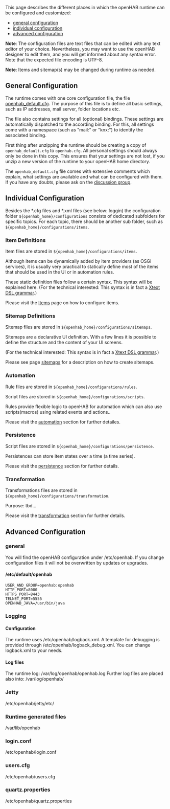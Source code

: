 This page describes the different places in which the openHAB runtime can be configured and customized:
* [general configuration](Configuring-the-openHAB-runtime#general-configuration)
* [individual configuration](Configuring-the-openHAB-runtime#individual-configuration)  
* [advanced configuration](Configuring-the-openHAB-runtime#advanced-configuration)


**Note**: The configuration files are text files that can be edited with any text editor of your choice. Nevertheless, you may want to use the openHAB designer to edit them, and you will get informed about any syntax error. Note that the expected file encoding is UTF-8.

**Note**: Items and sitemap(s) may be changed during runtime as needed.

## General Configuration

The runtime comes with one core configuration file, the file [openhab_default.cfg](https://github.com/openhab/openhab/blob/master/distribution/openhabhome/configurations/openhab_default.cfg).
The purpose of this file is to define all basic settings, such as IP addresses, mail server, folder locations etc.

The file also contains settings for all (optional) bindings. These settings are automatically dispatched to the according binding. For this, all settings come with a namespace (such as "mail:" or "knx:") to identify the associated binding.

First thing after unzipping the runtime should be creating a copy of `openhab_default.cfg` to `openhab.cfg`. All personal settings should always only be done in this copy. This ensures that your settings are not lost, if you unzip a new version of the runtime to your openHAB home directory.

The `openhab_default.cfg` file comes with extensive comments which explain, what settings are available and what can be configured with them. If you have any doubts, please ask on the [discussion group](https://groups.google.com/forum/#!forum/openhab).

## Individual Configuration
Besides the *.cfg files and *.xml files (see below: loggin) the configuration folder `${openhab_home}/configurations` consists of dedicated subfolders for specific topics. For each topic, there should be another sub folder, such as `${openhab_home}/configurations/items`.



### Item Definitions
Item files are stored in `${openhab_home}/configurations/items`.

Although items can be dynamically added by item providers (as OSGi services), it is usually very practical to statically define most of the items that should be used in the UI or in automation rules. 

These static definition files follow a certain syntax. This syntax will be explained here. (For the technical interested: This syntax is in fact a [Xtext DSL grammar](https://github.com/openhab/openhab/blob/master/bundles/model/org.openhab.model.item/src/org/openhab/model/Items.xtext).)

Please visit the [Items](Explanation-of-Items) page on how to configure items.

### Sitemap Definitions

Sitemap files are stored in `${openhab_home}/configurations/sitemaps`. 

Sitemaps are a declarative UI definition. With a few lines it is possible to define the structure and the content of your UI screens. 

(For the technical interested: This syntax is in fact a [Xtext DSL grammar](https://github.com/openhab/openhab/blob/master/bundles/model/org.openhab.model.item/src/org/openhab/model/Items.xtext).)

Please see page [sitemaps](Explanation-of-Sitemaps) for a description on how to create sitemaps.

### Automation
Rule files are stored in `${openhab_home}/configurations/rules`.

Script files are stored in `${openhab_home}/configurations/scripts`.

Rules provide flexible logic to openHAB for automation which can also use scripts(macros) using related events and actions..

Please visit the [automation](https://github.com/openhab/openhab/wiki/Automation) section for further detailes.

### Persistence
Script files are stored in `${openhab_home}/configurations/persistence`.

Persistences can store item states over a time (a time series).

Please visit the [persistence](https://github.com/openhab/openhab/wiki/Persistence) section for further details. 

### Transformation
Transformations files are stored in `${openhab_home}/configurations/transformation`.

Purpose: tbd...

Please visit the [transformation](https://github.com/openhab/openhab/wiki/Transformation) section for further details.



## Advanced Configuration
### general
You will find the openHAB configuration under /etc/openhab.
If you change configuration files it will not be overwritten by updates or upgrades.

#### /etc/default/openhab
    USER_AND_GROUP=openhab:openhab
    HTTP_PORT=8080
    HTTPS_PORT=8443
    TELNET_PORT=5555
    OPENHAB_JAVA=/usr/bin/java

### Logging
#### Configuration
The runtime uses /etc/openhab/logback.xml.
A template for debugging is provided through /etc/openhab/logback_debug.xml. You can change logback.xml
to your needs.
#### Log files
The runtime log: /var/log/openhab/openhab.log
Further log files are placed also into: /var/log/openhab/

### Jetty
/etc/openhab/jetty/etc/
### Runtime generated files
/var/lib/openhab
### login.conf
/etc/openhab/login.conf
### users.cfg
/etc/openhab/users.cfg
### quartz.properties
/etc/openhab/quartz.properties
